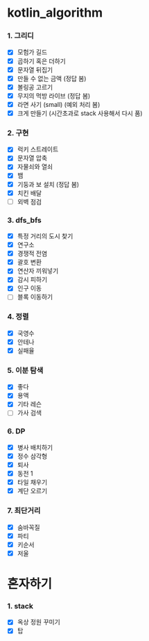 # kotlin_algorithm

### 1. 그리디

- [x] 모험가 길드
- [x] 곱하기 혹은 더하기
- [x] 문자열 뒤집기
- [x] 만들 수 없는 금액 (정답 봄)
- [x] 볼링공 고르기
- [x] 무지의 먹방 라이브 (정답 봄)
- [x] 라면 사기 (small) (예외 처리 봄)
- [x] 크게 만들기 (시간초과로 stack 사용해서 다시 품)

### 2. 구현

- [x] 럭키 스트레이트
- [x] 문자열 압축
- [x] 자물쇠와 열쇠
- [x] 뱀
- [x] 기둥과 보 설치 (정답 봄)
- [x] 치킨 배달
- [ ] 외벽 점검

### 3. dfs_bfs

- [x] 특정 거리의 도시 찾기
- [x] 연구소
- [x] 경쟁적 전염
- [x] 괄호 변환
- [x] 연산자 끼워넣기
- [x] 감시 피하기
- [x] 인구 이동
- [ ] 블록 이동하기

### 4. 정렬

- [x] 국영수
- [x] 안테나
- [x] 실패율

### 5. 이분 탐색

- [x] 좋다
- [x] 용액
- [x] 기타 레슨
- [ ] 가사 검색

### 6. DP

- [x] 병사 배치하기
- [x] 정수 삼각형
- [x] 퇴사
- [x] 동전 1
- [x] 타일 채우기
- [x] 계단 오르기

### 7. 최단거리

- [x] 숨바꼭질
- [x] 파티
- [x] 키순서
- [x] 저울

# 혼자하기

### 1. stack

- [x] 옥상 정원 꾸미기
- [x] 탑